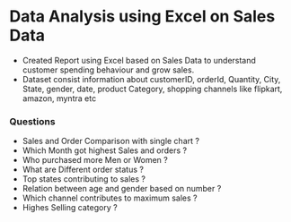 
# Data Analysis using Excel on Sales Data 

- Created Report using Excel based on Sales Data to understand  customer spending behaviour and grow sales. 
- Dataset consist information about customerID, orderId, Quantity, City, State, gender, date, product Category, shopping channels like flipkart, amazon, myntra etc






### Questions

- Sales and Order Comparison with single chart ?
- Which Month got highest Sales and orders ?
- Who purchased more Men or Women ?
- What are Different order status ?
- Top states contributing to sales ? 
- Relation between age and gender based on number ?
- Which channel contributes to maximum sales ? 
- Highes Selling category ? 
